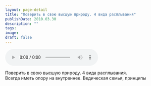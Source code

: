 ```yaml
---
layout: page-detail
title: "Поверить в свою высшую природу. 4 вида расплывания"
publishDate: 2010.03.30
description: ""
tags:
image:
draft: false
---
```


<audio title="2010.03.30 - Поверить в свою высшую природу. 4 вида расплывания.mp3" src="https://filer-api.advayta.org/v1.0/public/files/74771" controls=""></audio>

 Поверить в свою высшую природу. 4 вида расплывания.  
 Всегда иметь опору на внутреннее. Ведическая семья, принципы   

  
